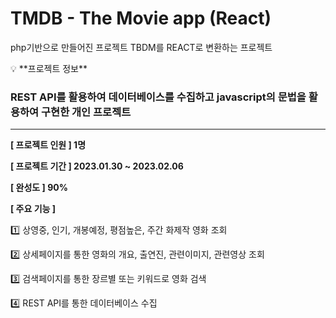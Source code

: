 # TMDB - The Movie app (React)

php기반으로 만들어진 프로젝트 TBDM를 REACT로 변환하는 프로젝트

<aside>
💡 **프로젝트 정보**

### REST API를 활용하여 데이터베이스를 수집하고 javascript의 문법을 활용하여 구현한 개인 프로젝트

---

**[ 프로젝트 인원 ]  1명**

**[ 프로젝트 기간 ]  2023.01.30 ~ 2023.02.06**

**[ 완성도 ] 90%**

**[ 주요 기능 ]**

1️⃣ 상영중, 인기, 개봉예정, 평점높은, 주간 화제작 영화 조회

2️⃣ 상세페이지를 통한 영화의 개요, 출연진, 관련이미지, 관련영상 조회

3️⃣ 검색페이지를 통한 장르별 또는 키워드로 영화 검색

4️⃣ REST API를 통한 데이터베이스 수집

</aside>
